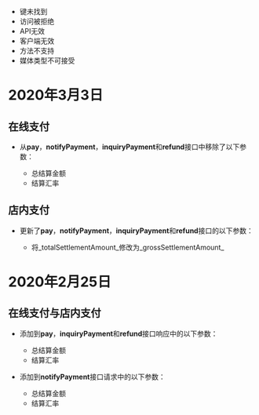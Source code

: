 *   键未找到
*   访问被拒绝
*   API无效
*   客户端无效
*   方法不支持
*   媒体类型不可接受

2020年3月3日
============

在线支付
---------

*   从**pay**，**notifyPayment**，**inquiryPayment**和**refund**接口中移除了以下参数：

    *   总结算金额
    *   结算汇率

店内支付
---------

*   更新了**pay**，**notifyPayment**，**inquiryPayment**和**refund**接口的以下参数：

    *   将_totalSettlementAmount_修改为_grossSettlementAmount_

2020年2月25日
==============

在线支付与店内支付
-------------------

*   添加到**pay**，**inquiryPayment**和**refund**接口响应中的以下参数：

    *   总结算金额
    *   结算汇率

*   添加到**notifyPayment**接口请求中的以下参数：

    *   总结算金额
    *   结算汇率